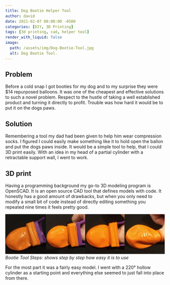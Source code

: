```yaml
---
title: Dog Bootie Helper Tool
author: david
date: 2021-02-07 00:00:00 -0500
categories: [DIY, 3D Printing]
tags: [3d printing, cad, helper tool]
render_with_liquid: false
image:
  path: /assets/img/Dog-Bootie-Tool.jpg
  alt: Dog Bootie Tool.
---
```


## Problem

Before a cold snap I got booties for my dog and to my surprise they were $14 repurposed balloons. It was one of the cheapest and effective solutions to such a novel problem. Respect to the hustle of taking a well established product and turning it directly to profit. Trouble was how hard it would be to put it on the dogs paws.

## Solution

Remembering a tool my dad had been given to help him wear compression socks. I figured I could easily make something like it to hold open the ballon and put the dogs paws inside. It would be a simple tool to help, that I could 3D print easily. With an idea in my head of a partial cylinder with a retractable support wall, I went to work.

## 3D print

Having a programming background my go-to 3D modeling program is OpenSCAD. It is an open source CAD tool that defines models with code. It honestly has a good amount of drawbacks, but when you only need to modify a small bit of code instead of directly editing something you repeated nine times it feels pretty good.

![Bootie Tool Usage Steps](/assets/img/Bootie-Tool-Steps.jpg)
_Bootie Tool Steps: shows step by step how easy it is to use_

For the most part it was a fairly easy model. I went with a 220° hollow cylinder as a starting point and everything else seemed to just fall into place from there.
